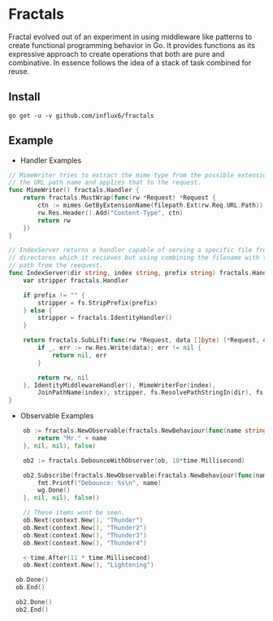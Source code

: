 # Fractals
Fractal evolved out of an experiment in using middleware like patterns to create
functional programming behavior in Go. It provides functions as its expressive
approach to create operations that both are pure and combinative. In essence
follows the idea of a stack of task combined for reuse.

## Install

```
go get -u -v github.com/influx6/fractals
```

## Example

- Handler Examples

```go
// MimeWriter tries to extract the mime type from the possible extension in
// the URL path name and applies that to the request.
func MimeWriter() fractals.Handler {
	return fractals.MustWrap(func(rw *Request) *Request {
		ctn := mimes.GetByExtensionName(filepath.Ext(rw.Req.URL.Path))
		rw.Res.Header().Add("Content-Type", ctn)
		return rw
	})
}

// IndexServer returns a handler capable of serving a specific file from the provided
// directores which it recieves but using combining the filename with the giving
// path from the reequest.
func IndexServer(dir string, index string, prefix string) fractals.Handler {
	var stripper fractals.Handler

	if prefix != "" {
		stripper = fs.StripPrefix(prefix)
	} else {
		stripper = fractals.IdentityHandler()
	}

	return fractals.SubLift(func(rw *Request, data []byte) (*Request, error) {
		if _, err := rw.Res.Write(data); err != nil {
			return nil, err
		}

		return rw, nil
	}, IdentityMiddlewareHandler(), MimeWriterFor(index),
		JoinPathName(index), stripper, fs.ResolvePathStringIn(dir), fs.ReadFile())
}
```


- Observable Examples

```go
	ob := fractals.NewObservable(fractals.NewBehaviour(func(name string) string {
		return "Mr." + name
	}, nil, nil), false)

	ob2 := fractals.DebounceWithObserver(ob, 10*time.Millisecond)

	ob2.Subscribe(fractals.NewObservable(fractals.NewBehaviour(func(name string) {
		fmt.Printf("Debounce: %s\n", name)
		wg.Done()
	}, nil, nil), false))

	// These items wont be seen.
	ob.Next(context.New(), "Thunder")
	ob.Next(context.New(), "Thunder2")
	ob.Next(context.New(), "Thunder3")
	ob.Next(context.New(), "Thunder4")

	<-time.After(11 * time.Millisecond)
	ob.Next(context.New(), "Lightening")

  ob.Done()
  ob.End()

  ob2.Done()
  ob2.End()
```
